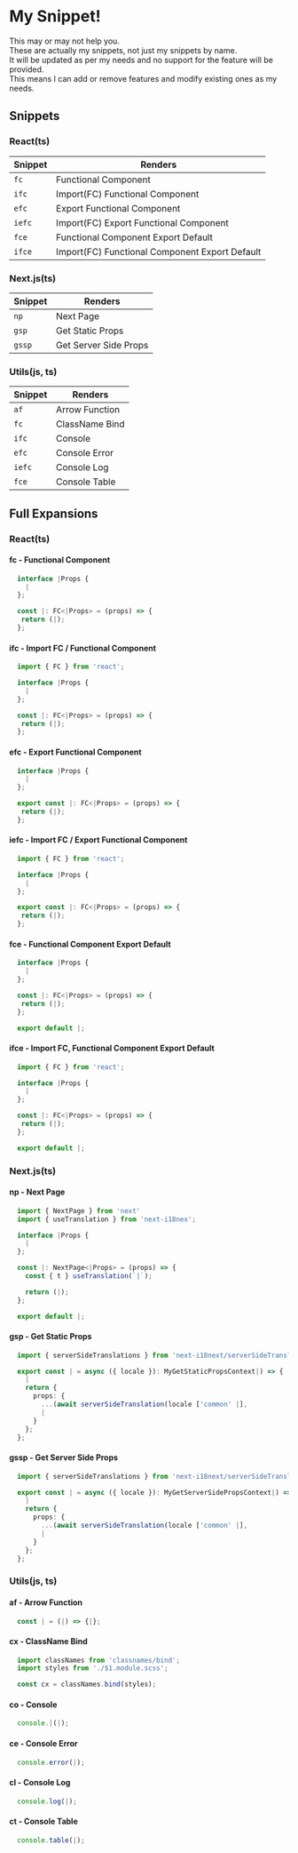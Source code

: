 # My Snippet!

This may or may not help you.\
These are actually my snippets, not just my snippets by name.\
It will be updated as per my needs and no support for the feature will be provided.\
This means I can add or remove features and modify existing ones as my needs.

## Snippets
### React(ts)
| Snippet | Renders                                          |
| ------- | ------------------------------------------------ |
| `fc`    | Functional Component                             |
| `ifc`   | Import(FC) Functional Component                  |
| `efc`   | Export Functional Component                      |
| `iefc`  | Import(FC) Export Functional Component           |
| `fce`   | Functional Component Export Default              |
| `ifce`  | Import(FC) Functional Component Export Default   |

### Next.js(ts)
| Snippet | Renders                                          |
| ------- | ------------------------------------------------ |
| `np`    | Next Page                                        |
| `gsp`   | Get Static Props                                 |
| `gssp`  | Get Server Side Props                            |

### Utils(js, ts)
| Snippet | Renders                                          |
| ------- | ------------------------------------------------ |
| `af`    | Arrow Function                                   |
| `fc`    | ClassName Bind                                   |
| `ifc`   | Console                                          |
| `efc`   | Console Error                                    |
| `iefc`  | Console Log                                      |
| `fce`   | Console Table                                    |


## Full Expansions

### React(ts)
#### fc - Functional Component

```typescript
  interface |Props {
    |
  };

  const |: FC<|Props> = (props) => {
   return (|);
  };
```

#### ifc - Import FC / Functional Component

```typescript
  import { FC } from 'react';

  interface |Props {
    |
  };

  const |: FC<|Props> = (props) => {
   return (|);
  };
```

#### efc - Export Functional Component

```typescript
  interface |Props {
    |
  };

  export const |: FC<|Props> = (props) => {
   return (|);
  };
```

#### iefc - Import FC / Export Functional Component

```typescript
  import { FC } from 'react';

  interface |Props {
    |
  };

  export const |: FC<|Props> = (props) => {
   return (|);
  };
```

#### fce - Functional Component Export Default

```typescript
  interface |Props {
    |
  };

  const |: FC<|Props> = (props) => {
   return (|);
  };

  export default |;
```

#### ifce - Import FC, Functional Component Export Default

```typescript
  import { FC } from 'react';

  interface |Props {
    |
  };

  const |: FC<|Props> = (props) => {
   return (|);
  };

  export default |;
```

### Next.js(ts)

#### np - Next Page

```typescript
  import { NextPage } from 'next'
  import { useTranslation } from 'next-i18nex';

  interface |Props {
    |
  };

  const |: NextPage<|Props> = (props) => {
    const { t } useTranslation(`|`);

    return (|);
  };

  export default |;
```

#### gsp - Get Static Props

```typescript
  import { serverSideTranslations } from 'next-i18next/serverSideTranslations';

  export const | = async ({ locale }): MyGetStaticPropsContext|) => {
    |
    return {
      props: {
        ...(await serverSideTranslation(locale ['common' |],
        |
      }
    };
  };
```

#### gssp - Get Server Side Props

```typescript
  import { serverSideTranslations } from 'next-i18next/serverSideTranslations';

  export const | = async ({ locale }): MyGetServerSidePropsContext|) => {
    |
    return {
      props: {
        ...(await serverSideTranslation(locale ['common' |],
        |
      }
    };
  };
```

### Utils(js, ts)

#### af - Arrow Function

```javascript
  const | = (|) => {|};
```

#### cx - ClassName Bind

```javascript
  import classNames from 'classnames/bind';
  import styles from './$1.module.scss';

  const cx = classNames.bind(styles);
```

#### co - Console

```javascript
  console.|(|);
```

#### ce - Console Error

```javascript
  console.error(|);
```

#### cl - Console Log

```javascript
  console.log(|);
```

#### ct - Console Table

```javascript
  console.table(|);
```
